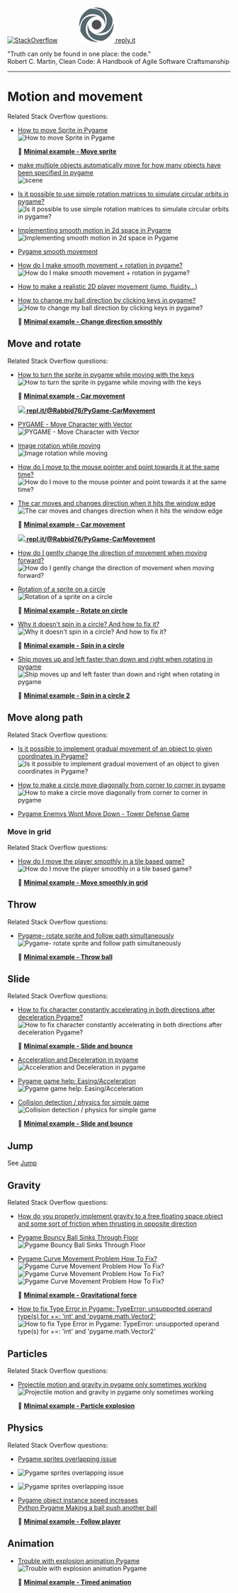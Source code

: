 [![StackOverflow](https://stackexchange.com/users/flair/7322082.png)](https://stackoverflow.com/users/5577765/rabbid76?tab=profile) &nbsp;&nbsp;&nbsp;&nbsp;&nbsp;&nbsp;&nbsp;&nbsp;&nbsp;&nbsp; [![reply.it](../../resource/logo/Repl_it_logo_80.png) reply.it](https://repl.it/repls/folder/PyGame%20Examples)

"Truth can only be found in one place: the code."  
Robert C. Martin, Clean Code: A Handbook of Agile Software Craftsmanship

---

# Motion and movement

Related Stack Overflow questions:

- [How to move Sprite in Pygame](https://stackoverflow.com/questions/16183265/how-to-move-sprite-in-pygame/66515040#66515040)  
  ![How to move Sprite in Pygame](https://i.stack.imgur.com/3dmc6.gif)  

  :scroll: **[Minimal example - Move sprite](../../examples/minimal_examples/pygame_minimal_move_object_2.py)**

- [make multiple objects automatically move for how many objects have been specified in pygame](https://stackoverflow.com/questions/55723064/make-multiple-objects-automatically-move-for-how-many-objects-have-been-specifie/55723441#55723441)  
  ![scene](https://i.stack.imgur.com/JxNz3.gif)

- [Is it possible to use simple rotation matrices to simulate circular orbits in pygame?](https://stackoverflow.com/questions/58667567/is-it-possible-to-use-simple-rotation-matrices-to-simulate-circular-orbits-in-py/58669192#58669192)  
  ![Is it possible to use simple rotation matrices to simulate circular orbits in pygame?](https://i.stack.imgur.com/UQh3R.gif)

- [Implementing smooth motion in 2d space in Pygame](https://stackoverflow.com/questions/59104823/implementing-smooth-motion-in-2d-space-in-pygame/59107333#59107333)  
  ![Implementing smooth motion in 2d space in Pygame](https://i.stack.imgur.com/XNhzy.gif)

- [Pygame smooth movement](https://stackoverflow.com/questions/60461011/pygame-smooth-movement/60462904#60462904)

- [How do I make smooth movement + rotation in pygame?](https://stackoverflow.com/questions/62599851/how-do-i-make-smooth-movement-rotation-in-pygame/62600299#62600299)  
  ![How do I make smooth movement + rotation in pygame?](https://i.stack.imgur.com/adDP9.gif)

- [How to make a realistic 2D player movement (jump, fluidity…)](https://stackoverflow.com/questions/63752585/how-to-make-a-realistic-2d-player-movement-jump-fluidity/63753496#63753496)

- [How to change my ball direction by clicking keys in pygame?](https://stackoverflow.com/questions/65358328/how-to-change-my-ball-direction-by-clicking-keys-in-pygame/65358558#65358558)  
  ![How to change my ball direction by clicking keys in pygame?](https://i.stack.imgur.com/njuTj.gif)

  :scroll: **[Minimal example - Change direction smoothly](../../examples/minimal_examples/pygame_minimal_move_change_direction_smoothly.py)**

## Move and rotate

Related Stack Overflow questions:

- [How to turn the sprite in pygame while moving with the keys](https://stackoverflow.com/questions/64792467/how-to-turn-the-sprite-in-pygame-while-moving-with-the-keys/64792568#64792568)  
  ![How to turn the sprite in pygame while moving with the keys](https://i.stack.imgur.com/ALQJc.gif)

  :scroll: **[Minimal example - Car movement](../../examples/minimal_examples/pygame_minimal_move_car.py)**

  **[![](https://i.stack.imgur.com/5jD0C.png) repl.it/@Rabbid76/PyGame-CarMovement](https://replit.com/@Rabbid76/PyGame-CarMovement#main.py)**

- [PYGAME - Move Character with Vector](https://stackoverflow.com/questions/65688244/pygame-move-character-with-vector/65688573#65688573)  
  ![PYGAME - Move Character with Vector](https://i.stack.imgur.com/R83IT.gif)  

- [Image rotation while moving](https://stackoverflow.com/questions/57226587/image-rotation-while-moving/57227063#57227063)  
  ![Image rotation while moving](https://i.stack.imgur.com/XWNPt.gif)

- [How do I move to the mouse pointer and point towards it at the same time?](https://stackoverflow.com/questions/65442583/how-do-i-move-to-the-mouse-pointer-and-point-towards-it-at-the-same-time/65449778#65449778)  
  ![How do I move to the mouse pointer and point towards it at the same time?](https://i.stack.imgur.com/iN4Kw.gif)

- [The car moves and changes direction when it hits the window edge](https://stackoverflow.com/questions/65001510/the-car-moves-and-changes-direction-when-it-hits-the-window-edge/65010442#65010442)  
  ![The car moves and changes direction when it hits the window edge](https://i.stack.imgur.com/7u7Gj.gif)

  :scroll: **[Minimal example - Car movement](../../examples/minimal_examples/pygame_minimal_move_car_reflect.py)**

  **[![](https://i.stack.imgur.com/5jD0C.png) repl.it/@Rabbid76/PyGame-CarMovement](https://replit.com/@Rabbid76/PyGame-CarMovementReflect#main.py)**

- [How do I gently change the direction of movement when moving forward?](https://stackoverflow.com/questions/70541096/how-do-i-gently-change-the-direction-of-movement-when-moving-forward/70541236#70541236)  
  ![How do I gently change the direction of movement when moving forward?](https://i.stack.imgur.com/1tE2u.gif)  

- [Rotation of a sprite on a circle](https://stackoverflow.com/questions/26517579/rotation-of-a-sprite-on-a-circle/65332120#65332120)  
  ![Rotation of a sprite on a circle](https://i.stack.imgur.com/mqlhm.gif)

  :scroll: **[Minimal example - Rotate on circle](../../examples/minimal_examples/pygame_minimal_move_rotate_on_circle.py)**

- [Why it doesn't spin in a circle? And how to fix it?](https://stackoverflow.com/questions/62883103/why-it-doesnt-spin-in-a-circle-and-how-to-fix-it/62883770#62883770)  
  ![Why it doesn't spin in a circle? And how to fix it?](https://i.stack.imgur.com/UD6Wt.gif)

  :scroll: **[Minimal example - Spin in a circle](../../examples/minimal_examples/pygame_minimal_move_spin_in_circle.py)**

- [Ship moves up and left faster than down and right when rotating in pygame](https://stackoverflow.com/questions/62411259/ship-moves-up-and-left-faster-than-down-and-right-when-rotating-in-pygame/65347117#65347117)  
  ![Ship moves up and left faster than down and right when rotating in pygame](https://i.stack.imgur.com/6IPS1.gif)

  :scroll: **[Minimal example - Spin in a circle 2](../../examples/minimal_examples/pygame_minimal_move_spin_in_circle_2.py)**

## Move along path

Related Stack Overflow questions:

- [Is it possible to implement gradual movement of an object to given coordinates in Pygame?](https://stackoverflow.com/questions/60356812/is-it-possible-to-implement-gradual-movement-of-an-object-to-given-coordinates-i/60356995#60356995)  
  ![Is it possible to implement gradual movement of an object to given coordinates in Pygame?](https://i.stack.imgur.com/rScfu.gif)  
  
- [How to make a circle move diagonally from corner to corner in pygame](https://stackoverflow.com/questions/65814020/how-to-make-a-circle-move-diagonally-from-corner-to-corner-in-pygame/65814431#65814431)  
  ![How to make a circle move diagonally from corner to corner in pygame](https://i.stack.imgur.com/XgYd0.gif)

- [Pygame Enemys Wont Move Down - Tower Defense Game](https://stackoverflow.com/questions/63734280/pygame-enemys-wont-move-down-tower-defense-game)

### Move in grid

Related Stack Overflow questions:

- [How do I move the player smoothly in a tile based game?](https://stackoverflow.com/questions/63478615/how-do-i-move-the-player-smoothly-in-a-tile-based-game/65338538#65338538)  
  ![How do I move the player smoothly in a tile based game?](https://i.stack.imgur.com/Gapfj.gif)

  :scroll: **[Minimal example - Move smoothly in grid](../../examples/minimal_examples/pygame_minimal_move_smoothly_in_grid.py)**

## Throw

Related Stack Overflow questions:

- [Pygame- rotate sprite and follow path simultaneously](https://stackoverflow.com/questions/56297756/pygame-rotate-sprite-and-follow-path-simultaneously/56298370#56298370)  
  ![Pygame- rotate sprite and follow path simultaneously](https://i.stack.imgur.com/7pbE7.gif)

  :scroll: **[Minimal example - Throw ball](../../examples/minimal_examples/pygame_minimal_move_throw_ball.py)**

## Slide

Related Stack Overflow questions:

- [How to fix character constantly accelerating in both directions after deceleration Pygame?](https://stackoverflow.com/questions/59832445/how-to-fix-character-constantly-accelerating-in-both-directions-after-decelerati/59846286#59846286)  
  ![How to fix character constantly accelerating in both directions after deceleration Pygame?](https://i.stack.imgur.com/8I8HV.gif)

  :scroll: **[Minimal example - Slide and bounce](../../examples/minimal_examples/pygame_minimal_move_slide_1.py)**

- [Acceleration and Deceleration in pygame](https://stackoverflow.com/questions/68333521/acceleration-and-deceleration-in-pygame/68333687#68333687)  
  ![Acceleration and Deceleration in pygame](https://i.stack.imgur.com/KcdXR.gif)

- [Pygame game help: Easing/Acceleration](https://stackoverflow.com/questions/59629452/pygame-game-help-easing-acceleration/59629532#59629532)  
  ![Pygame game help: Easing/Acceleration](https://i.stack.imgur.com/uWHyo.gif)

- [Collision detection / physics for simple game](https://stackoverflow.com/questions/59656983/collision-detection-physics-for-simple-game/59658289#59658289)  
  ![Collision detection / physics for simple game](https://i.stack.imgur.com/bqVOa.gif)

  :scroll: **[Minimal example - Slide and bounce](../../examples/minimal_examples/pygame_minimal_move_slide_and_bounce.py)**

## Jump

See [Jump](pygame_jump.md)

## Gravity

Related Stack Overflow questions:

- [How do you properly implement gravity to a free floating space object and some sort of friction when thrusting in opposite direction](https://stackoverflow.com/questions/65546677/how-do-you-properly-implement-gravity-to-a-free-floating-space-object-and-some-s/65548182#65548182)

- [Pygame Bouncy Ball Sinks Through Floor](https://stackoverflow.com/questions/64864966/pygame-bouncy-ball-sinks-through-floor/64865054#64865054)  
  ![Pygame Bouncy Ball Sinks Through Floor](https://i.stack.imgur.com/ulJge.gif)  

- [Pygame Curve Movement Problem How To Fix?](https://stackoverflow.com/questions/67766962/pygame-curve-movement-problem-how-to-fix/67777164#67777164)  
  ![Pygame Curve Movement Problem How To Fix?](https://i.stack.imgur.com/sDD0g.gif)![Pygame Curve Movement Problem How To Fix?](https://i.stack.imgur.com/ZPXzi.gif)![Pygame Curve Movement Problem How To Fix?](https://i.stack.imgur.com/Ubji7.gif)  

  :scroll: **[Minimal example - Gravitational force](../../examples/minimal_examples/pygame_minimal_move_gravitational_force.py)**

- [How to fix Type Error in Pygame: TypeError: unsupported operand type(s) for +=: 'int' and 'pygame.math.Vector2'](https://stackoverflow.com/questions/68377408/how-to-fix-type-error-in-pygame-typeerror-unsupported-operand-types-for/68380513#68380513)  
  ![How to fix Type Error in Pygame: TypeError: unsupported operand type(s) for +=: 'int' and 'pygame.math.Vector2'](https://i.stack.imgur.com/sxyZw.gif)

## Particles

Related Stack Overflow questions:

- [Projectile motion and gravity in pygame only sometimes working](https://stackoverflow.com/questions/55822116/projectile-motion-and-gravity-in-pygame-only-sometimes-working/55836374#55836374)  
  ![Projectile motion and gravity in pygame only sometimes working](https://i.stack.imgur.com/MxE2C.gif)

  :scroll: **[Minimal example - Particle explosion](../../examples/minimal_examples/pygame_minimal_move_particle_explosion.py)**

## Physics

Related Stack Overflow questions:

- [Pygame sprites overlapping issue](https://stackoverflow.com/questions/66291255/pygame-sprites-overlapping-issue/66291672#66291672)  
- ![Pygame sprites overlapping issue](https://i.stack.imgur.com/Su2mJ.gif)
- ![Pygame sprites overlapping issue](https://i.stack.imgur.com/MytEF.gif)

- [Pygame object instance speed increases](https://stackoverflow.com/questions/66943486/pygame-object-instance-speed-increases)  
  [Python Pygame Making a ball push another ball](https://stackoverflow.com/questions/66721398/python-pygame-making-a-ball-push-another-ball)  

  :scroll: **[Minimal example - Follow player](../../examples/minimal_examples/pygame_minimal_move_follow_6.py)**

## Animation

- [Trouble with explosion animation Pygame](https://stackoverflow.com/questions/70128800/trouble-with-explosion-animation-pygame/70129027#70129027)  
  ![Trouble with explosion animation Pygame](https://i.stack.imgur.com/TiceX.gif)

  :scroll: **[Minimal example - Timed animation](../../examples/minimal_examples/pygame_minimal_timer_animation_1.py)**
